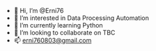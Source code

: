 - 👋 Hi, I’m @Erni76
- 👀 I’m interested in Data Processing Automation
- 🌱 I’m currently learning Python
- 💞️ I’m looking to collaborate on TBC
- 📫 erni760803@gmail.com

<!---
Erni76/Erni76 is a ✨ special ✨ repository because its `README.md` (this file) appears on your GitHub profile.
You can click the Preview link to take a look at your changes.
--->
